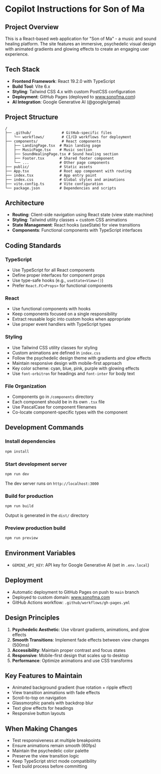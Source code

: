 # Copilot Instructions for Son of Ma

## Project Overview
This is a React-based web application for "Son of Ma" - a music and sound healing platform. The site features an immersive, psychedelic visual design with animated gradients and glowing effects to create an engaging user experience.

## Tech Stack
- **Frontend Framework**: React 19.2.0 with TypeScript
- **Build Tool**: Vite 6.x
- **Styling**: Tailwind CSS 4.x with custom PostCSS configuration
- **Deployment**: GitHub Pages (deployed to www.sonofma.com)
- **AI Integration**: Google Generative AI (@google/genai)

## Project Structure
```
/
├── .github/              # GitHub-specific files
│   └── workflows/        # CI/CD workflows for deployment
├── components/           # React components
│   ├── LandingPage.tsx  # Main landing page
│   ├── MusicPage.tsx    # Music section
│   ├── SoundHealingPage.tsx # Sound healing section
│   ├── Footer.tsx       # Shared footer component
│   └── ...              # Other page components
├── public/              # Static assets
├── App.tsx              # Root app component with routing
├── index.tsx            # App entry point
├── index.css            # Global styles and animations
├── vite.config.ts       # Vite configuration
└── package.json         # Dependencies and scripts
```

## Architecture
- **Routing**: Client-side navigation using React state (view state machine)
- **Styling**: Tailwind utility classes + custom CSS animations
- **State Management**: React hooks (useState) for view transitions
- **Components**: Functional components with TypeScript interfaces

## Coding Standards

### TypeScript
- Use TypeScript for all React components
- Define proper interfaces for component props
- Use type-safe hooks (e.g., `useState<View>()`)
- Prefer `React.FC<Props>` for functional components

### React
- Use functional components with hooks
- Keep components focused on a single responsibility
- Extract reusable logic into custom hooks when appropriate
- Use proper event handlers with TypeScript types

### Styling
- Use Tailwind CSS utility classes for styling
- Custom animations are defined in `index.css`
- Follow the psychedelic design theme with gradients and glow effects
- Maintain responsive design with mobile-first approach
- Key color scheme: cyan, blue, pink, purple with glowing effects
- Use `font-orbitron` for headings and `font-inter` for body text

### File Organization
- Components go in `/components` directory
- Each component should be in its own `.tsx` file
- Use PascalCase for component filenames
- Co-locate component-specific types with the component

## Development Commands

### Install dependencies
```bash
npm install
```

### Start development server
```bash
npm run dev
```
The dev server runs on `http://localhost:3000`

### Build for production
```bash
npm run build
```
Output is generated in the `dist/` directory

### Preview production build
```bash
npm run preview
```

## Environment Variables
- `GEMINI_API_KEY`: API key for Google Generative AI (set in `.env.local`)

## Deployment
- Automatic deployment to GitHub Pages on push to `main` branch
- Deployed to custom domain: www.sonofma.com
- GitHub Actions workflow: `.github/workflows/gh-pages.yml`

## Design Principles
1. **Psychedelic Aesthetic**: Use vibrant gradients, animations, and glow effects
2. **Smooth Transitions**: Implement fade effects between view changes (500ms)
3. **Accessibility**: Maintain proper contrast and focus states
4. **Responsive**: Mobile-first design that scales up to desktop
5. **Performance**: Optimize animations and use CSS transforms

## Key Features to Maintain
- Animated background gradient (hue rotation + ripple effect)
- View transition animations with fade effects
- Scroll-to-top on navigation
- Glassmorphic panels with backdrop blur
- Text glow effects for headings
- Responsive button layouts

## When Making Changes
- Test responsiveness at multiple breakpoints
- Ensure animations remain smooth (60fps)
- Maintain the psychedelic color palette
- Preserve the view transition logic
- Keep TypeScript strict mode compatibility
- Test build process before committing
